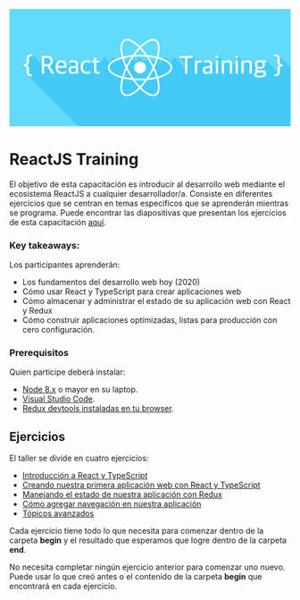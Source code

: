 ![](./logo.png)

# ReactJS Training

El objetivo de esta capacitación es introducir al desarrollo web mediante el ecosistema ReactJS a cualquier desarrollador/a. Consiste en diferentes ejercicios que se centran en temas específicos que se aprenderán mientras se programa. Puede encontrar las diapositivas que presentan los ejercicios de esta capacitación [aquí](https://docs.google.com/presentation/d/1iB-UDYZbJEOfXmJJ3kj-EklgE_rDcAo-eVZO7fFVcN8/edit#slide=id.g3ec7f0c99c_0_9).

### Key takeaways:

Los participantes aprenderán:

- Los fundamentos del desarrollo web hoy (2020)
- Cómo usar React y TypeScript para crear aplicaciones web
- Cómo almacenar y administrar el estado de su aplicación web con React y Redux
- Cómo construir aplicaciones optimizadas, listas para producción con cero configuración.

### Prerequisitos

Quien participe deberá instalar:

- [Node 8.x](https://nodejs.org/en/) o mayor en su laptop.
- [Visual Studio Code](https://code.visualstudio.com/).
- [Redux devtools instaladas en tu browser](https://github.com/zalmoxisus/redux-devtools-extension#installation).

## Ejercicios

El taller se divide en cuatro ejercicios:

- [Introducción a React y TypeScript](./exercise-1)
- [Creando nuestra primera aplicación web con React y TypeScript](./exercise-2)
- [Manejando el estado de nuestra aplicación con Redux](./exercise-3)
- [Cómo agregar navegación en nuestra aplicación](./exercise-4)
- [Tópicos avanzados](./exercise-5)

Cada ejercicio tiene todo lo que necesita para comenzar dentro de la carpeta **begin** y el resultado que esperamos que logre dentro de la carpeta **end**.

No necesita completar ningún ejercicio anterior para comenzar uno nuevo. Puede usar lo que creó antes o el contenido de la carpeta **begin** que encontrará en cada ejercicio.
